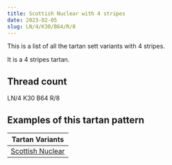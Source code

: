 ```yaml
---
title: Scottish Nuclear with 4 stripes
date: 2023-02-05
slug: LN/4/K30/B64/R/8
---
```

This is a list of all the tartan sett variants with 4 stripes.

It is a 4 stripes tartan.


## Thread count
LN/4 K30 B64 R/8

## Examples of this tartan pattern

| Tartan Variants |
|---------------|
| [Scottish Nuclear](/variants/ln/4/k30/b64/r/8-b304080-k000000-lne0e0e0-rc00000)||
